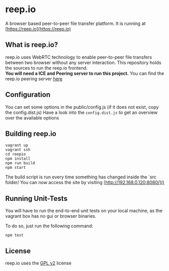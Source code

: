 reep.io
=======
A browser based peer-to-peer file transfer platform. It is running at [https://reep.io](https://reep.io)

What is reep.io?
---
reep.io uses WebRTC technology to enable peer-to-peer file transfers between two browser without any server interaction. 
This repository holds the sources to run the reep.io frontend.  
**You will need a ICE and Peering server to run this project.** You can find the reep.io peering server [here](https://github.com/KodeKraftwerk/reepio-peering-server)

Configuration
---
You can set some options in the public/config.js (if it does not exist, copy the config.dist.js)
Have a look into the `config.dist.js` to get an overview over the available options

Building reep.io
---
	vagrant up
	vagrant ssh 
	cd reepio
	npm install
	npm run build
	npm start

The build script is run every time something has changed inside the `src folder/
You can now access the site by visiting [http://192.168.0.120:8080/]()

Running Unit-Tests
---
You will have to run the end-to-end unit tests on your local machine, as the vagrant box has no gui or browser binaries.

To do so, just run the following command:

	npm test


License
---
reep.io uses the [GPL v2](http://www.gnu.org/licenses/gpl-2.0.html) license  
